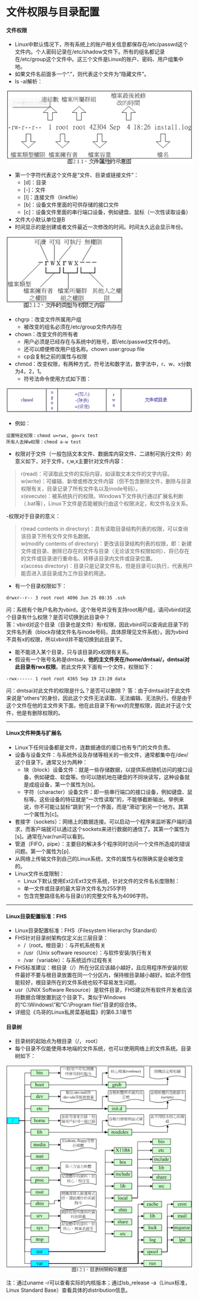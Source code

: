 # 文件权限与目录配置

#### 文件权限

- Linux中默认情况下，所有系统上的账户相关信息都保存在/etc/passwd这个文件内。个人密码记录在/etc/shadow文件下。所有的组名都记录在/etc/group这个文件中。这三个文件是Linux的账户、密码、用户组集中地。
- 如果文件名前面多一个“.”，则代表这个文件为“隐藏文件”。
- ls -al解析：

![image](images/fs11.png)

- 第一个字符代表这个文件是“文件、目录或链接文件”：
  - [d]：目录
  - [-]：文件
  - [l]：连接文件（linkfile）
  - [b]：设备文件里面的可供存储的接口文件
  - [c]：设备文件里面的串行端口设备，例如键盘、鼠标（一次性读取设备）
- 文件大小默认单位是B
- 时间显示的是创建或者文件最近一次修改的时间。时间太久远会显示年份。

![image](images/fs12.png)

- chgrp：改变文件所属用户组
  - 被改变的组名必须在/etc/group文件内存在
- chown：改变文件的所有者
  - 用户必须是已经存在与系统中的账号，即/etc/passwd文件中的。
  - 还可以顺便修改用户组名称。chown user:group file
  - cp会复制之前的属性与权限
- chmod：改变权限，有两种方式，符号法和数字法，数字法中，r、w、x分数为4，2，1。
  - 符号法命令使用方式如下图：
  
![image](images/fs13.png) 
  
- 例如：

```
设置特定权限：chmod u=rwx, go=rx test
所有人去掉w权限：chmod a-w test
```

- 权限对于文件（一般包括文本文件、数据库内容文件、二进制可执行文件）的意义如下，对于文件，r,w,x主要针对文件内容：

>r(read)：可读取此文件的实际内容，如读取文本文件的文字内容。  
w(write)：可编辑、新增或修改文件内容（但不包含删除文件，删除与目录权限有关，目录记录了所有文件名以及inode号码）。  
x(execute)：被系统执行的权限。Windows下文件执行通过扩展名判断（.bat等），Linux下文件是否能被执行由这个权限决定，和文件名没关系。

-权限对于目录的意义：

>r(read contents in directory)：具有读取目录结构列表的权限，可以查询该目录下所有文件文件名数据。  
w(modify contents of directory)：更改该目录结构列表的权限，即：新建文件或目录、删除已存在的文件与目录（无论该文件权限如何）、将已存在的文件或目录进行重命名、转移该目录内文件或目录位置。  
x(access directory)：目录只是记录文件名，但是目录可以执行，代表用户能否进入该目录成为工作目录的用途。

- 有一个目录权限如下：

```
drwxr--r-- 3 root root 4096 Jun 25 08:35 .ssh
```

  问：系统有个账户名称为vbird，这个账号并没有支持root用户组，请问vbird对这个目录有什么权限？是否可切换到此目录中？  
  答：vbird对这个目录（目录也是文件）有r权限，因此vbird可以查询此目录下的文件名列表（block存储文件名与inode号码，具体原理见文件系统）。因为vbird不具有x的权限，所以vbird并不能切换到此目录下。
- 能不能进入某个目录，只与该目录的x权限有关系。
- 假设有一个账号名称是dmtsai，**他的主文件夹在/home/dmtsai/，dmtsai对此目录有rwx权限**。若此文件夹下面有一个文件，权限如下：

```
-rwx------ 1 root root 4365 Sep 19 23:20 data
```

问：dmtsai对此文件的权限是什么？是否可以删除？
答：由于dmtsai对于此文件来说是“others”的身份，因此这个文件无法读取、无法编辑、无法执行。但是由于这个文件在他的主文件夹下面，他在此目录下有rwx的完整权限，因此对于这个文件，他是有删除权限的。

---

#### Linux文件种类与扩展名 

- Linux下任何设备都是文件，连数据通信的接口也有专门的文件负责。
- 设备与设备文件：与系统外设及存储等相关的一些文件，通常都集中在/dev/这个目录下。通常又分为两种：
  - 块（block）设备文件：就是一些存储数据，以提供系统随机访问的接口设备，例如硬盘、软盘等。你可以随机地在硬盘的不同块读写，这种设备就是成组设备，第一个属性为[b]。
  - 字符（character）设备文件：即一些串行端口的接口设备，例如键盘、鼠标等。这些设备的特征就是“一次性读取”的，不能够截断输出。举例来说，你不可能让鼠标“跳到”另一个界面，而是“滑动”到另一个地方。其第一个属性为[c]。
- 套接字（sockets）：网络上的数据连接。可以启动一个程序来监听客户端的请求，而客户端就可以通过这个sockets来进行数据的通信了。其第一个属性为[s]。通常在/var/run可以看到。
- 管道（FIFO，pipe）：主要目的解决多个程序同时访问一个文件所造成的错误问题。第一个属性为[p].
- 从网络上传输文件到自己的Linux系统，文件的属性与权限确实是会被改变的。
- Linux文件长度限制：
  - Linux下默认使用Ext2/Ext3文件系统，针对文件的文件名长度限制：
  - 单一文件或目录的最大容许文件名为255字符
  - 包含完整路径名称与目录(/)的完整文件名为4096字符。

---

#### Linux目录配置标准：FHS

- Linux目录配置标准：FHS（Filesystem Hierarchy Standard）
- FHS针对目录树架构仅定义出三层目录：
  - /（root，根目录）：与开机系统有关
  - /usr（Unix software resource）：与软件安装/执行有关
  - /var（variable）：与系统运作过程有关
- FHS标准建议：根目录（/）所在分区应该越小越好，且应用程序所安装的软件最好不要与根目录放置在同一个分区内，保持根目录越小越好。如此不但性能较好，根目录所在的文件系统也较不容易发生问题。
- usr（UNIX Software Resource）是软件目录，FHS建议所有软件开发者应该将数据合理放置到这个目录下。类似于Windows的“C:\Windows\”和“C:\Program file\”目录的综合体。
- 详细见《鸟哥的Linux私房菜基础篇》的第6.3.1章节

#### 目录树

- 目录树的起始点为根目录（/， root）
- 每个目录不仅能使用本地端的文件系统，也可以使用网络上的文件系统。目录树如下：

![目录树结构](images/fs14.PNG)

注：通过uname -r可以查看实际的内核版本；通过lsb_release -a（Linux标准，Linux Standard Base）查看具体的distribution信息。